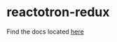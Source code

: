 # reactotron-redux

Find the docs located [here](https://docs.infinite.red/reactotron/plugins/redux/)
